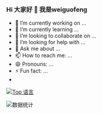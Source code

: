 ### Hi 大家好 👋  我是weiguofeng

- 🔭 I’m currently working on ...
- 🌱 I’m currently learning ...
- 👯 I’m looking to collaborate on ...
- 🤔 I’m looking for help with ...
- 💬 Ask me about ...
- 📫 How to reach me: ...
- 😄 Pronouns: ...
- ⚡ Fun fact: ...
- 

<!-- 设置语言卡片 -->
[![Top 语言](https://github-readme-stats.vercel.app/api/top-langs/?username=weiguofeng)](https://github.com/anuraghazra/github-readme-stats)


<!-- 设置图标 -->

<!-- 编辑主题 -->
![数据统计](https://github-readme-stats.vercel.app/api?username=weiguofeng&show_icons=true&theme=radical)




<!--   这里是模版
**weiguofeng/weiguofeng** is a ✨ _special_ ✨ repository because its `README.md` (this file) appears on your GitHub profile.

Here are some ideas to get you started:

- 🔭 I’m currently working on ...
- 🌱 I’m currently learning ...
- 👯 I’m looking to collaborate on ...
- 🤔 I’m looking for help with ...
- 💬 Ask me about ...
- 📫 How to reach me: ...
- 😄 Pronouns: ...
- ⚡ Fun fact: ...
-->

